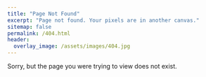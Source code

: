 ```yaml
---
title: "Page Not Found"
excerpt: "Page not found. Your pixels are in another canvas."
sitemap: false
permalink: /404.html
header:
  overlay_image: /assets/images/404.jpg
---
```


Sorry, but the page you were trying to view does not exist.
